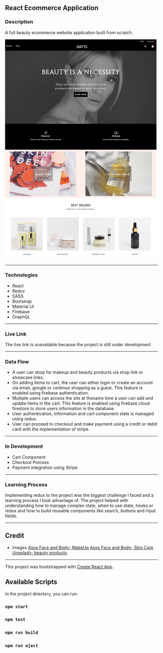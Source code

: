 
## React Ecommerce Application

### Description
A full beauty ecommerce website application built from scratch.

<img src="./src/assets/images/oatts.png" alt="oatts home page" />

---

### Technologies

* React
* Redux
* SASS
* Bootstrap
* Material UI
* Firebase
* GraphQL

---

### Live Link

The live link is unavailable because the project is still under development

---

### Data Flow

* A user can shop for makeup and beauty products via shop link or showcase links.
* On adding items to cart, the user can either login or create an account via email, google or continue shopping as a guest. This feature is enabled using firebase authentication.
* Multiple users can access the site at thesame time a user can add and update items in the cart. This feature is enabled using firebase cloud firestore to store users information in the database. 
* User authentication, information and cart component state is managed using redux.
* User can proceed to checkout and make payment using a credit or debit card with the implementation of stripe.

---

### In Development

* Cart Component
* Checkout Process
* Payment integration using Stripe

---

### Learning Process

Implementing redux to the project was the biggest challenge I faced and a learning process I took advantage of.
The project helped with understanding how to manage complex state, when to use state, hooks or redux and how to build reusable components like search, buttons and input fields.

---

## Credit
* Images
[Asos Face and Body- MakeUp](https://www.asos.com/women/face-body/makeup/cat/?cid=5020&nlid=ww|face+%2B+body|shop+by+product)
[Asos Face and Body- Skin Care](https://www.asos.com/women/face-body/skin-care/cat/?cid=4540&nlid=ww|face+%2B+body|shop+by+product)
[Unsplash- beauty products](https://unsplash.com)

---

This project was bootstrapped with [Create React App](https://github.com/facebook/create-react-app).

## Available Scripts

In the project directory, you can run:

### `npm start`

### `npm test`

### `npm run build`

### `npm run eject`





